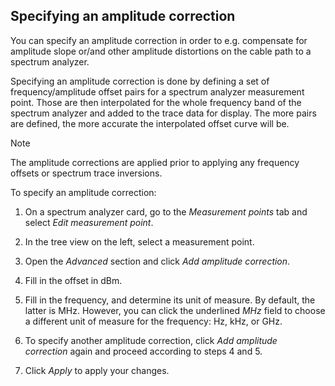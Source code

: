 ## Specifying an amplitude correction

You can specify an amplitude correction in order to e.g. compensate for amplitude slope or/and other amplitude distortions on the cable path to a spectrum analyzer.

Specifying an amplitude correction is done by defining a set of frequency/amplitude offset pairs for a spectrum analyzer measurement point. Those are then interpolated for the whole frequency band of the spectrum analyzer and added to the trace data for display. The more pairs are defined, the more accurate the interpolated offset curve will be.

> [!NOTE]
> The amplitude corrections are applied prior to applying any frequency offsets or spectrum trace inversions.

To specify an amplitude correction:

1. On a spectrum analyzer card, go to the *Measurement points* tab and select *Edit measurement point*.

2. In the tree view on the left, select a measurement point.

3. Open the *Advanced* section and click *Add amplitude correction*.

4. Fill in the offset in dBm.

5. Fill in the frequency, and determine its unit of measure. By default, the latter is MHz. However, you can click the underlined *MHz* field to choose a different unit of measure for the frequency: Hz, kHz, or GHz.

6. To specify another amplitude correction, click *Add amplitude correction* again and proceed according to steps 4 and 5.

7. Click *Apply* to apply your changes.
